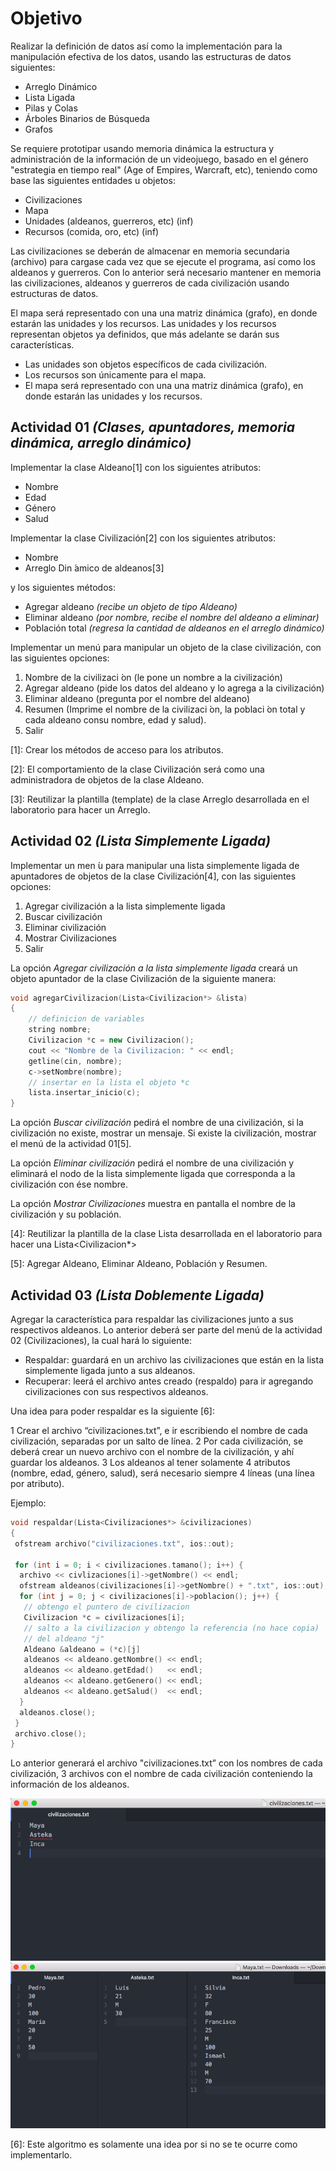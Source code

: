 # Objetivo

Realizar la definición de datos así como la implementación para la manipulación efectiva de los datos, usando las estructuras de datos siguientes:

* Arreglo Dinámico
* Lista Ligada
* Pilas y Colas
* Árboles Binarios de Búsqueda
* Grafos

Se requiere prototipar usando memoria dinámica la estructura y administración de la información de un videojuego, basado en el género "estrategia en tiempo real" (Age of Empires, Warcraft, etc), teniendo como base las siguientes entidades u objetos:

* Civilizaciones
* Mapa
* Unidades (aldeanos, guerreros, etc) (inf) 
* Recursos (comida, oro, etc) (inf)

Las civilizaciones se deberán de almacenar en memoria secundaria (archivo) para cargase cada vez que se ejecute el programa, así como los aldeanos y guerreros. Con lo anterior será necesario mantener en memoria las civilizaciones, aldeanos y guerreros de cada civilización usando estructuras de datos.

El mapa será representado con una una matriz dinámica (grafo), en donde estarán las unidades y los recursos.
Las unidades y los recursos representan objetos ya definidos, que más adelante se darán sus características. 

* Las unidades son objetos específicos de cada civilización. 
* Los recursos son únicamente para el mapa.
* El mapa será representado con una una matriz dinámica (grafo), en donde estarán las unidades y los recursos.
 
## Actividad 01 _(Clases, apuntadores, memoria dinámica, arreglo dinámico)_

Implementar la clase Aldeano[1] con los siguientes atributos:

* Nombre
* Edad
* Género
* Salud

Implementar la clase Civilización[2] con los siguientes atributos:

* Nombre
* Arreglo Din ́amico de aldeanos[3]

y los siguientes métodos:

+ Agregar aldeano _(recibe un objeto de tipo Aldeano)_
+ Eliminar aldeano _(por nombre, recibe el nombre del aldeano a eliminar)_
+ Población total _(regresa la cantidad de aldeanos en el arreglo dinámico)_

Implementar un menú para manipular un objeto de la clase civilización, con las siguientes opciones:

1. Nombre de la civilizaci ́on (le pone un nombre a la civilización)
2. Agregar aldeano (pide los datos del aldeano y lo agrega a la civilización)
3. Eliminar aldeano (pregunta por el nombre del aldeano)
4. Resumen (Imprime el nombre de la civilizaci ́on, la poblaci ́on total y cada aldeano consu nombre, edad y salud).
5. Salir

[1]: Crear los métodos de acceso para los atributos.

[2]: El comportamiento de la clase Civilización será como una administradora de objetos de la clase Aldeano.

[3]: Reutilizar la plantilla (template) de la clase Arreglo desarrollada en el laboratorio para hacer un Arreglo<Aldeano>.
 
 ## Actividad 02 _(Lista Simplemente Ligada)_
 
 Implementar un men ́u para manipular una lista simplemente ligada de apuntadores de objetos de la clase Civilización[4], con las siguientes opciones:
 
1. Agregar civilización a la lista simplemente ligada
2. Buscar civilización
3. Eliminar civilización
4. Mostrar Civilizaciones
5. Salir

La opción _Agregar civilización a la lista simplemente ligada_ creará un objeto apuntador de la clase Civilización de la siguiente manera:

```c++
void agregarCivilizacion(Lista<Civilizacion*> &lista)
{
    // definicion de variables
    string nombre;
    Civilizacion *c = new Civilizacion();
    cout << "Nombre de la Civilizacion: " << endl;
    getline(cin, nombre);
    c->setNombre(nombre);
    // insertar en la lista el objeto *c
    lista.insertar_inicio(c);
}
```

La opción _Buscar civilización_ pedirá el nombre de una civilización, si la civilización no existe, mostrar un mensaje. Si existe la civilización, mostrar el menú de la actividad 01[5].

La opción _Eliminar civilización_ pedirá el nombre de una civilización y eliminará el nodo de la lista simplemente ligada que corresponda a la civilización con ése nombre.

La opción _Mostrar Civilizaciones_ muestra en pantalla el nombre de la civilización y su población.

[4]: Reutilizar la plantilla de la clase Lista desarrollada en el laboratorio para hacer una Lista<Civilizacion*>

[5]: Agregar Aldeano, Eliminar Aldeano, Población y Resumen.
 
## Actividad 03 _(Lista Doblemente Ligada)_

Agregar la característica para respaldar las civilizaciones junto a sus respectivos aldeanos. Lo anterior deberá ser parte del menú de la actividad 02 (Civilizaciones), la cual hará lo siguiente:


+ Respaldar: guardará en un archivo las civilizaciones que están en la lista simplemente ligada junto a sus aldeanos.
+ Recuperar: leerá el archivo antes creado (respaldo) para ir agregando civilizaciones con sus respectivos aldeanos.

Una idea para poder respaldar es la siguiente [6]:


1 Crear el archivo “civilizaciones.txt”, e ir escribiendo el nombre de cada civilización, separadas por un salto de línea. 
2 Por cada civilización, se deberá crear un nuevo archivo con el nombre de la civilización, y ahí guardar los aldeanos. 
3 Los aldeanos al tener solamente 4 atributos (nombre, edad, género, salud), será necesario siempre 4 líneas (una línea por atributo).


Ejemplo:

```c++
void respaldar(Lista<Civilizaciones*> &civilizaciones)
{
 ofstream archivo("civilizaciones.txt", ios::out);

 for (int i = 0; i < civilizaciones.tamano(); i++) {
  archivo << civlizaciones[i]->getNombre() << endl;
  ofstream aldeanos(civilizaciones[i]->getNombre() + ".txt", ios::out);
  for (int j = 0; j < civilizaciones[i]->poblacion(); j++) {
   // obtengo el puntero de civilizacion
   Civilizacion *c = civilizaciones[i]; 
   // salto a la civilizacion y obtengo la referencia (no hace copia)
   // del aldeano "j"
   Aldeano &aldeano = (*c)[j]  
   aldeanos << aldeano.getNombre() << endl;
   aldeanos << aldeano.getEdad()   << endl;
   aldeanos << aldeano.getGenero() << endl;
   aldeanos << aldeano.getSalud()  << endl;
  }
  aldeanos.close();
 }
 archivo.close();
}
```

Lo anterior generará el archivo "civilizaciones.txt”  con los nombres de cada civilización, 3 archivos con el nombre de cada civilización conteniendo la información de los aldeanos.

![](01.png)
![](02.png)

[6]: Este algoritmo es solamente una idea por si no se te ocurre como implementarlo.
